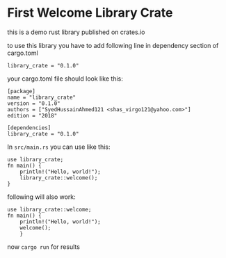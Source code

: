 # First Welcome Library Crate
this is a demo rust library published on crates.io

to use this library you have to add following line in dependency section of cargo.toml

`library_crate = "0.1.0"`

your cargo.toml file should look like this:
```
[package]
name = "library_crate"
version = "0.1.0"
authors = ["SyedHussainAhmed121 <shas_virgo121@yahoo.com>"]
edition = "2018"

[dependencies]
library_crate = "0.1.0"
```

In `src/main.rs` you can use like this:

```
use library_crate;
fn main() {
    println!("Hello, world!");
    library_crate::welcome();
}
```
following will also work:
```
use library_crate::welcome;
fn main() {
    println!("Hello, world!");
    welcome();
    }
```

now `cargo run` for results
